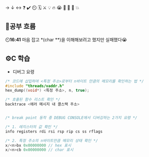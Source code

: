 → ↓ ↔ ❓ ✔️ ⏲️ 🗓️ ⚔️ 💡 🔥 😭 👏 🎵 🚨 💥

## 🧠공부 흐름
⏲️**16:41** 마음 잡고 *(char **)을 이해해보려고 했지만 실패했다😭  

## ⚙️C 학습
- 디버그 요령
```c
/* 코드에 삽입하여 <특정 주소>로부터 n바이트 만큼의 메모리를 확인하는 법 */
#include "threads/vaddr.h"
hex_dump((void*) <특정 주소>, n, true);

/* 호출된 함수 리스트 확인 */
backtrace <에러 메시지 내 콜스택 주소>


/* break point 동작 중 DEBUG CONSOLE에서 디버깅하는 2가지 요령 */

/* 1. 레지스터의 값 확인 */
info registers rdi rsi rsp rip cs ss rflags

/* 2. 특정 주소의 n바이트만큼 메모리 상태 확인 */
x/<n>bx 0x00000000 // hex 표시
x/<n>cb 0x00000000 // char 표시
```